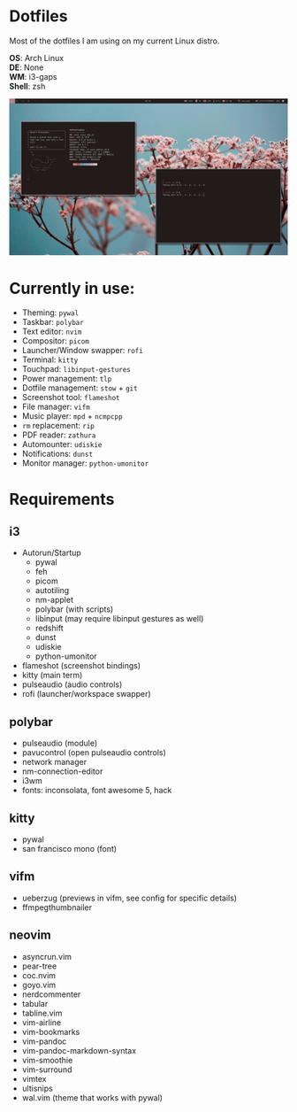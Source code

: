 # Dotfiles
Most of the dotfiles I am using on my current Linux distro.

**OS**: Arch Linux\
**DE**: None\
**WM**: i3-gaps\
**Shell**: zsh

![neofetch & cava](rice.png?raw=true "Title")

# Currently in use:
- Theming: `pywal`
- Taskbar: `polybar`
- Text editor: `nvim` 
- Compositor: `picom`
- Launcher/Window swapper: `rofi`
- Terminal: `kitty`
- Touchpad: `libinput-gestures`
- Power management: `tlp`
- Dotfile management: `stow` + `git`
- Screenshot tool: `flameshot`
- File manager: `vifm`
- Music player: `mpd` + `ncmpcpp`
- `rm` replacement: `rip`
- PDF reader: `zathura`
- Automounter: `udiskie`
- Notifications: `dunst`
- Monitor manager: `python-umonitor`

# Requirements

## i3
- Autorun/Startup
    - pywal
    - feh
    - picom
    - autotiling
    - nm-applet
    - polybar (with scripts)
    - libinput (may require libinput gestures as well)
    - redshift
    - dunst
    - udiskie
    - python-umonitor
- flameshot (screenshot bindings)
- kitty (main term)
- pulseaudio (audio controls)
- rofi (launcher/workspace swapper)

## polybar 
- pulseaudio (module)
- pavucontrol (open pulseaudio controls)
- network manager
- nm-connection-editor 
- i3wm
- fonts: inconsolata, font awesome 5, hack

## kitty
- pywal
- san francisco mono (font)

## vifm
- ueberzug (previews in vifm, see config for specific details)
- ffmpegthumbnailer

## neovim
- asyncrun.vim
- pear-tree
- coc.nvim
- goyo.vim
- nerdcommenter
- tabular
- tabline.vim
- vim-airline
- vim-bookmarks
- vim-pandoc
- vim-pandoc-markdown-syntax
- vim-smoothie
- vim-surround
- vimtex
- ultisnips
- wal.vim (theme that works with pywal)
